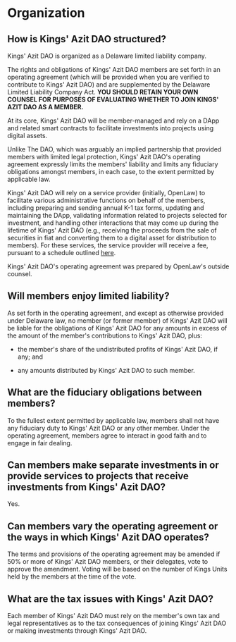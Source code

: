 # Organization

## How is Kings' Azit DAO structured?

Kings' Azit DAO is organized as a Delaware limited liability company.

The rights and obligations of Kings' Azit DAO members are set forth in an operating agreement (which will be provided when you are verified to contribute to Kings' Azit DAO) and are supplemented by the Delaware Limited Liability Company Act. **YOU SHOULD RETAIN YOUR OWN COUNSEL FOR PURPOSES OF EVALUATING WHETHER TO JOIN KINGS' AZIT DAO AS A MEMBER.**

At its core, Kings' Azit DAO will be member-managed and rely on a DApp and related smart contracts to facilitate investments into projects using digital assets.

Unlike The DAO, which was arguably an implied partnership that provided members with limited legal protection, Kings' Azit DAO's operating agreement expressly limits the members' liability and limits any fiduciary obligations amongst members, in each case, to the extent permitted by applicable law.

Kings' Azit DAO will rely on a service provider (initially, OpenLaw) to facilitate various administrative functions on behalf of the members, including preparing and sending annual K-1 tax forms, updating and maintaining the DApp, validating information related to projects selected for investment, and handling other interactions that may come up during the lifetime of Kings' Azit DAO (e.g., receiving the proceeds from the sale of securities in fiat and converting them to a digital asset for distribution to members). For these services, the service provider will receive a fee, pursuant to a schedule outlined [here](/FeesExpensesCarry).

Kings' Azit DAO's operating agreement was prepared by OpenLaw's outside counsel.

## Will members enjoy limited liability?

As set forth in the operating agreement, and except as otherwise provided under Delaware law, no member (or former member) of Kings' Azit DAO will be liable for the obligations of Kings' Azit DAO for any amounts in excess of the amount of the member's contributions to Kings' Azit DAO, plus:

- the member's share of the undistributed profits of Kings' Azit DAO, if any; and

- any amounts distributed by Kings' Azit DAO to such member.

## What are the fiduciary obligations between members?

To the fullest extent permitted by applicable law, members shall not have any fiduciary duty to Kings' Azit DAO or any other member. Under the operating agreement, members agree to interact in good faith and to engage in fair dealing.

## Can members make separate investments in or provide services to projects that receive investments from Kings' Azit DAO?

Yes.

## Can members vary the operating agreement or the ways in which Kings' Azit DAO operates?

The terms and provisions of the operating agreement may be amended if 50% or more of Kings' Azit DAO members, or their delegates, vote to approve the amendment. Voting will be based on the number of Kings Units held by the members at the time of the vote.

## What are the tax issues with Kings' Azit DAO?

Each member of Kings' Azit DAO must rely on the member's own tax and legal representatives as to the tax consequences of joining Kings' Azit DAO or making investments through Kings' Azit DAO.
